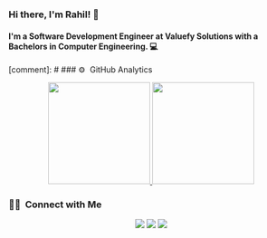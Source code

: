 ### Hi there, I'm Rahil! 👋
#### I'm a Software Development Engineer at Valuefy Solutions with a Bachelors in Computer Engineering. 💻 

[comment]: # ### ⚙️ &nbsp;GitHub Analytics

<p align="center">
<a href="https://github.com/rahil1304">
  <img height="180em" src="https://github-readme-stats-eight-theta.vercel.app/api?username=rahil1304&show_icons=true&theme=algolia&include_all_commits=true&count_private=true"/>
  <img height="180em" src="https://github-readme-stats-eight-theta.vercel.app/api/top-langs/?username=rahil1304&layout=compact&langs_count=8&theme=algolia"/>
</a>
</p>

### 🤝🏻 &nbsp;Connect with Me

<p align="center">
<a href="https://rahilsarvaiya.tech"><img src="https://img.shields.io/badge/-rahilsarvaiya.tech-3423A6?style=flat&logo=Google-Chrome&logoColor=white"/></a>
<a href="https://linkedin.com/in/rahil-sarvaiya"><img src="https://img.shields.io/badge/-Rahil%20Sarvaiya-0077B5?style=flat&logo=Linkedin&logoColor=white"/></a>
<a href="mailto:rahil1304@gmail.com"><img src="https://img.shields.io/badge/-rahil1304@gmail.com-D14836?style=flat&logo=Gmail&logoColor=white"/></a>
 

</p>
<!--
**rahil1304/rahil1304** is a ✨ _special_ ✨ repository because its `README.md` (this file) appears on your GitHub profile.

Here are some ideas to get you started:

- 🔭 I’m currently working on ...
- 🌱 I’m currently learning ...
- 👯 I’m looking to collaborate on ...
- 🤔 I’m looking for help with ...
- 💬 Ask me about ...
- 📫 How to reach me: ...
- 😄 Pronouns: ...
- ⚡ Fun fact: ...
-->
